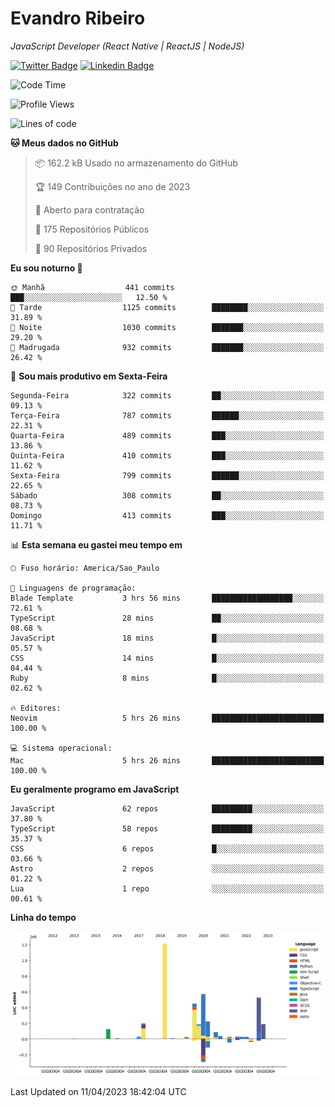 # Evandro **Ribeiro**

*JavaScript Developer (React Native | ReactJS | NodeJS)*

[![Twitter Badge](https://img.shields.io/badge/-@ribeiroevandro-201B2D?style=flat-square&labelColor=201B2D&logo=twitter&logoColor=white&link=https://twitter.com/ribeiroevandro)](https://twitter.com/ribeiroevandro) 
[![Linkedin Badge](https://img.shields.io/badge/-Evandro%20Ribeiro-201B2D?style=flat-square&logo=Linkedin&logoColor=white&link=https://www.linkedin.com/in/ribeiroevandro)](https://www.linkedin.com/in/ribeiroevandro) 


<!--START_SECTION:waka-->
![Code Time](http://img.shields.io/badge/Code%20Time-3%2C177%20hrs-blue)

![Profile Views](http://img.shields.io/badge/Visualizac%C3%B5es%20do%20perfil-10-blue)

![Lines of code](https://img.shields.io/badge/Desde%20o%20Hello%20World%20eu%20escrevi-4.0%20million%20linhas%20de%20c%C3%B3digo-blue)

**🐱 Meus dados no GitHub** 

> 📦 162.2 kB Usado no armazenamento do GitHub 
 > 
> 🏆 149 Contribuições no ano de 2023
 > 
> 💼 Aberto para contratação
 > 
> 📜 175 Repositórios Públicos 
 > 
> 🔑 90 Repositórios Privados 
 > 
**Eu sou noturno 🦉** 

```text
🌞 Manhã                  441 commits         ███░░░░░░░░░░░░░░░░░░░░░░   12.50 % 
🌆 Tarde                  1125 commits        ████████░░░░░░░░░░░░░░░░░   31.89 % 
🌃 Noite                  1030 commits        ███████░░░░░░░░░░░░░░░░░░   29.20 % 
🌙 Madrugada              932 commits         ███████░░░░░░░░░░░░░░░░░░   26.42 % 
```
📅 **Sou mais produtivo em Sexta-Feira** 

```text
Segunda-Feira            322 commits         ██░░░░░░░░░░░░░░░░░░░░░░░   09.13 % 
Terça-Feira              787 commits         ██████░░░░░░░░░░░░░░░░░░░   22.31 % 
Quarta-Feira             489 commits         ███░░░░░░░░░░░░░░░░░░░░░░   13.86 % 
Quinta-Feira             410 commits         ███░░░░░░░░░░░░░░░░░░░░░░   11.62 % 
Sexta-Feira              799 commits         ██████░░░░░░░░░░░░░░░░░░░   22.65 % 
Sábado                   308 commits         ██░░░░░░░░░░░░░░░░░░░░░░░   08.73 % 
Domingo                  413 commits         ███░░░░░░░░░░░░░░░░░░░░░░   11.71 % 
```


📊 **Esta semana eu gastei meu tempo em** 

```text
🕑︎ Fuso horário: America/Sao_Paulo

💬 Linguagens de programação: 
Blade Template           3 hrs 56 mins       ██████████████████░░░░░░░   72.61 % 
TypeScript               28 mins             ██░░░░░░░░░░░░░░░░░░░░░░░   08.68 % 
JavaScript               18 mins             █░░░░░░░░░░░░░░░░░░░░░░░░   05.57 % 
CSS                      14 mins             █░░░░░░░░░░░░░░░░░░░░░░░░   04.44 % 
Ruby                     8 mins              █░░░░░░░░░░░░░░░░░░░░░░░░   02.62 % 

🔥 Editores: 
Neovim                   5 hrs 26 mins       █████████████████████████   100.00 % 

💻 Sistema operacional: 
Mac                      5 hrs 26 mins       █████████████████████████   100.00 % 
```

**Eu geralmente programo em JavaScript** 

```text
JavaScript               62 repos            █████████░░░░░░░░░░░░░░░░   37.80 % 
TypeScript               58 repos            █████████░░░░░░░░░░░░░░░░   35.37 % 
CSS                      6 repos             █░░░░░░░░░░░░░░░░░░░░░░░░   03.66 % 
Astro                    2 repos             ░░░░░░░░░░░░░░░░░░░░░░░░░   01.22 % 
Lua                      1 repo              ░░░░░░░░░░░░░░░░░░░░░░░░░   00.61 % 
```



**Linha do tempo**

![Lines of Code chart](https://raw.githubusercontent.com/ribeiroevandro/ribeiroevandro/main/assets/bar_graph.png)


 Last Updated on 11/04/2023 18:42:04 UTC
<!--END_SECTION:waka-->
